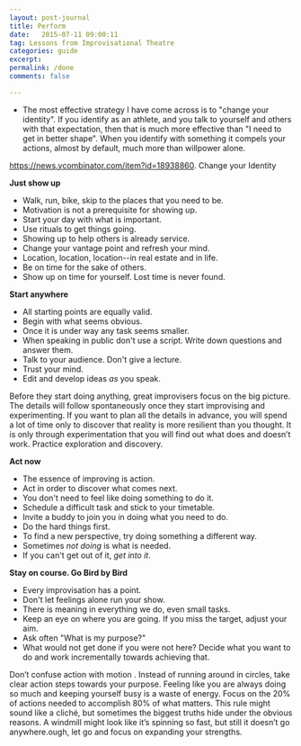 ```yaml
---
layout: post-journal
title: Perform
date:   2015-07-11 09:00:11
tag: Lessons from Improvisational Theatre
categories: guide
excerpt: 
permalink: /done
comments: false

---
```


- The most effective strategy I have come across is to "change your identity". If you identify as an athlete, and you talk to yourself and others with that expectation, then that is much more effective than "I need to get in better shape". When you identify with something it compels your actions, almost by default, much more than willpower alone.

https://news.ycombinator.com/item?id=18938860. Change your Identity

**Just show up**

* Walk, run, bike, skip to the places that you need to be.
* Motivation is not a prerequisite for showing up.
* Start your day with what is important.
* Use rituals to get things going.
* Showing up to help others is already service.
* Change your vantage point and refresh your mind.
* Location, location, location--in real estate and in life.
* Be on time for the sake of others.
* Show up on time for yourself. Lost time is never found.



**Start anywhere**
* All starting points are equally valid.
* Begin with what seems obvious.
* Once it is under way any task seems smaller.
* When speaking in public don't use a script. Write down questions and answer them.
* Talk to your audience. Don't give a lecture.
* Trust your mind.
* Edit and develop ideas *as* you speak.

Before they start doing anything, great improvisers focus on the big picture. The details will follow spontaneously once they start improvising and experimenting. If you want to plan all the details in advance, you will spend a lot of time only to discover that reality is more resilient than you thought. It is only through experimentation that you will find out what does and doesn’t work. Practice exploration and discovery. 

**Act now**

* The essence of improving is action.
* Act in order to discover what comes next.
* You don't need to feel like doing something to do it.
* Schedule a difficult task and stick to your timetable.
* Invite a buddy to join you in doing what you need to do.
* Do the hard things first.
* To find a new perspective, try doing something a different way.
* Sometimes *not doing* is what is needed.
* If you can't get out of it, *get into it*.

**Stay on course. Go Bird by Bird**

* Every improvisation has a point.
* Don't let feelings alone run your show.
* There is meaning in everything we do, even small tasks.
* Keep an eye on where you are going. If you miss the target, adjust your aim.
* Ask often "What is my purpose?"
* What would not get done if you were not here?
Decide what you want to do and work incrementally towards achieving that.

Don’t confuse action with motion .  Instead of running around in circles, take clear action steps towards your purpose. Feeling like you are always doing so much and keeping yourself busy is a waste of energy. Focus on the 20% of actions needed to accomplish 80% of what matters. This rule might sound like a cliché, but sometimes the biggest truths hide under the obvious reasons. A windmill might look like it’s spinning so fast, but still it doesn’t go anywhere.ough, let go and focus on expanding your strengths. 

